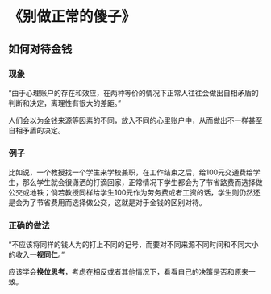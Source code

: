 # 《别做正常的傻子》
## 如何对待金钱

### 现象

“由于心理账户的存在和效应，在两种等价的情况下正常人往往会做出自相矛盾的判断和决定，离理性有很大的差距。”

人们会以为金钱来源等因素的不同，放入不同的心里账户中，从而做出不一样甚至自相矛盾的决定。

### 例子

比如说，一个教授找一个学生来学校兼职，在工作结束之后，给100元交通费给学生，那么学生就会很潇洒的打滴回家，正常情况下学生都会为了节省路费而选择做公交或地铁；倘若教授同样给学生100元作为劳务费或者工资的话，学生则仍然还是会为了节省费用而选择做公交，这就是对于金钱的区别对待。

### 正确的做法

“不应该将同样的钱人为的打上不同的记号，而要对不同来源不同时间和不同大小的收入**一视同仁**。”

应该学会**换位思考**，考虑在相反或者其他情况下，看看自己的决策是否和原来一致。
